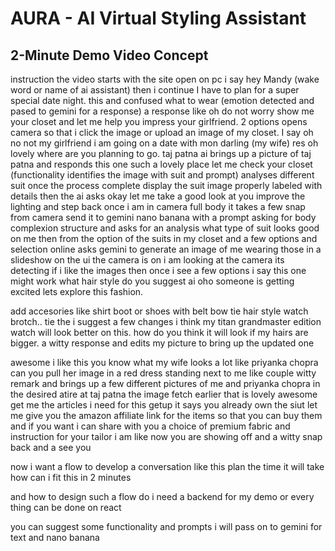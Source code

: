 # AURA - AI Virtual Styling Assistant

## 2-Minute Demo Video Concept
instruction
the video starts with the site open on pc i say hey Mandy (wake word or name of ai assistant)
then i continue I have to plan for a super special date night. this  and confused what to wear (emotion detected and pased to gemini for a response)
a response like oh do not worry show me your closet and let me help you impress your girlfriend. 2 options opens camera so that i click the image or upload an image of my closet.
I say oh no not my girlfriend i am going on a date with mon darling (my wife) res oh lovely where are you planning to go. taj patna
ai brings up a picture of taj patna and responds this one such a lovely place let me check your closet (functionality identifies the image with suit and prompt) analyses different suit once the process complete display the suit image properly labeled with details then the ai asks okay let me take a good look at you improve the lighting and step back
once i am in camera full body it takes a few snap from camera send it to gemini nano banana with a prompt asking for body complexion structure and asks for an analysis what type of suit looks good on me
then from the option of the suits in my closet and a few options and selection online asks gemini to generate an image of me wearing those in a slideshow on the ui
the camera is on i am looking at the camera its detecting if i like the images then once i see a few options i say this one might work what hair style do you suggest
ai oho someone is getting excited lets explore this fashion.

add accesories like shirt boot or shoes with belt bow tie hair style watch brotch.. tie
the i suggest a few changes i think my titan grandmaster edition watch will look better on this. how do you think it will look if my hairs are bigger. a witty response and edits my picture to bring up the updated one

awesome i like this 
you know what my wife looks a lot like priyanka chopra can you pull her image in a red dress standing next to me like couple
witty remark  and brings up a few different pictures of me and priyanka chopra in the desired atire at taj patna the image fetch earlier  that is lovely awesome get me the articles i need for this getup
it says you already own the siut let me give you the amazon affiliate link for the items so that you can buy them
and if you want i can share with you a choice of premium fabric and instruction for your tailor
i am like now you are showing off and a witty snap back and a see you


now i want a flow to develop a conversation like this plan
the time it will take how can i fit this in 2 minutes

and how to design such a flow do i need a backend for my demo or every thing can be done on react

you can suggest some functionality and prompts i will pass on to gemini for text and nano banana